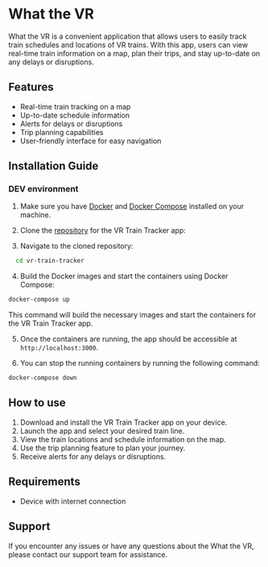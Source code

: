 # What the VR

What the VR is a convenient application that allows users to easily track train schedules and locations of VR trains.
With this app, users can view real-time train information on a map, plan their trips, and stay up-to-date on any delays or disruptions.

## Features

- Real-time train tracking on a map
- Up-to-date schedule information
- Alerts for delays or disruptions
- Trip planning capabilities
- User-friendly interface for easy navigation

## Installation Guide

### DEV environment

1. Make sure you have [Docker](https://www.docker.com/) and [Docker Compose](https://docs.docker.com/compose/) installed on your machine.

2. Clone the [repository](https://github.com/HRemonen/What_the_VR) for the VR Train Tracker app:

3. Navigate to the cloned repository:

```bash
  cd vr-train-tracker
```

4. Build the Docker images and start the containers using Docker Compose:

```bash
docker-compose up
```

This command will build the necessary images and start the containers for the VR Train Tracker app.

5. Once the containers are running, the app should be accessible at `http://localhost:3000`.

6. You can stop the running containers by running the following command:

```bash
docker-compose down
```

## How to use

1. Download and install the VR Train Tracker app on your device.
2. Launch the app and select your desired train line.
3. View the train locations and schedule information on the map.
4. Use the trip planning feature to plan your journey.
5. Receive alerts for any delays or disruptions.

## Requirements

- Device with internet connection

## Support

If you encounter any issues or have any questions about the What the VR, please contact our support team for assistance.
